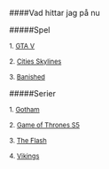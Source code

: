 ####Vad hittar jag på nu

#####Spel

<small>1. [GTA V](http://www.rockstargames.com/V/)</small>

<small>2. [Cities Skylines](http://www.citiesskylines.com/)</small>

<small>3. [Banished](http://www.shiningrocksoftware.com/game/)</small>

#####Serier

<small>1. [Gotham](http://www.imdb.com/title/tt3749900/?ref_=fn_al_tt_1)</small>

<small>2. [Game of Thrones S5](http://www.imdb.com/title/tt0944947/episodes?season=5&ref_=tt_eps_sn_5)</small>

<small>3. [The Flash](http://www.imdb.com/title/tt3107288/?ref_=nv_sr_1)</small>

<small>4. [Vikings](http://www.imdb.com/title/tt2306299/?ref_=nv_sr_1)</small>
